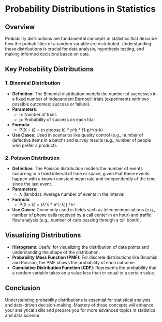 # Probability Distributions in Statistics

## Overview

Probability distributions are fundamental concepts in statistics that describe how the probabilities of a random variable are distributed. Understanding these distributions is crucial for data analysis, hypothesis testing, and making informed decisions based on data.

## Key Probability Distributions

### 1. Binomial Distribution

- **Definition**: The Binomial distribution models the number of successes in a fixed number of independent Bernoulli trials (experiments with two possible outcomes: success or failure).
- **Parameters**:
  - n: Number of trials
  - p: Probability of success on each trial
- **Formula**: 
  - P(X = k) = (n choose k) * p^k * (1-p)^(n-k)
- **Use Cases**: Used in scenarios like quality control (e.g., number of defective items in a batch) and survey results (e.g., number of people who prefer a product).

### 2. Poisson Distribution

- **Definition**: The Poisson distribution models the number of events occurring in a fixed interval of time or space, given that these events happen with a known constant mean rate and independently of the time since the last event.
- **Parameters**:
  - λ (lambda): Average number of events in the interval
- **Formula**: 
  - P(X = k) = (λ^k * e^(-λ)) / k!
- **Use Cases**: Commonly used in fields such as telecommunications (e.g., number of phone calls received by a call center in an hour) and traffic flow analysis (e.g., number of cars passing through a toll booth).

## Visualizing Distributions

- **Histograms**: Useful for visualizing the distribution of data points and understanding the shape of the distribution.
- **Probability Mass Function (PMF)**: For discrete distributions like Binomial and Poisson, the PMF shows the probability of each outcome.
- **Cumulative Distribution Function (CDF)**: Represents the probability that a random variable takes on a value less than or equal to a certain value.

## Conclusion

Understanding probability distributions is essential for statistical analysis and data-driven decision-making. Mastery of these concepts will enhance your analytical skills and prepare you for more advanced topics in statistics and data science.